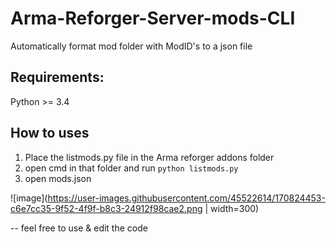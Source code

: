 # Arma-Reforger-Server-mods-CLI
Automatically format mod folder with ModID's to a json file
## Requirements: 
Python >= 3.4  

## How to uses

1) Place the listmods.py file in the Arma reforger addons folder
2) open cmd in that folder and run `python listmods.py`
3) open mods.json

![image](https://user-images.githubusercontent.com/45522614/170824453-c6e7cc35-9f52-4f9f-b8c3-24912f98cae2.png | width=300)


-- feel free to use & edit the code
